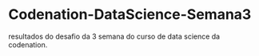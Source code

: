 # Codenation-DataScience-Semana3
resultados do desafio da 3 semana do curso de data science da codenation.
